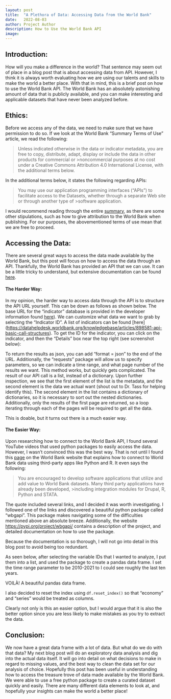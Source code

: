 ```yaml
---
layout: post
title:  "A Plethora of Data: Accessing Data from the World Bank"
date:   2022-08-03
author: Project Author
description: How to Use the World Bank API
image: 
---
```


## Introduction:

How will you make a difference in the world?
That sentence may seem out of place in a blog post that is about accessing data from API. However, I think it is always worth evaluating how we are using our talents and skills to make the world a better place. With that in mind, this is a brief post on how to use the World Bank API. The World Bank has an absolutely astonishing amount of data that is publicly available, and you can make interesting and applicable datasets that have never been analyzed before.

## Ethics:

Before we access any of the data, we need to make sure that we have permission to do so. If we look at the World Bank “Summary Terms of Use” article, we read the following:
>Unless indicated otherwise in the data or indicator metadata, you are free to copy, distribute, adapt, display or include the data in other products for commercial or >noncommercial purposes at no cost under a Creative Commons Attribution 4.0 International License, with the additional terms below.

In the additional terms below, it states the following regarding APIs:

>You may use our application programming interfaces (“APIs”) to facilitate access to the Datasets, whether through a separate Web site or through another type of >software application.

I would recommend reading through the entire [summary](https://data.worldbank.org/summary-terms-of-use), as there are some other stipulations, such as how to give attribution to the World Bank when publishing. For our purposes, the abovementioned terms of use mean that we are free to proceed. 

## Accessing the Data:

There are several great ways to access the data made available by the World Bank, but this post will focus on how to access the data through an API. Thankfully, the World Bank has provided an API that we can use. It can be a little tricky to understand, but extensive documentation can be found [here](https://datahelpdesk.worldbank.org/knowledgebase/topics/125589-developer-information). 

#### The Harder Way:

In my opinion, the harder way to access data through the API is to structure the API URL yourself. This can be down as follows as shown below. The base URL for the “indicator” database is provided in the developer information found [here](https://datahelpdesk.worldbank.org/knowledgebase/articles/898581-api-basic-call-structures)). We can customize what data we want to grab by selecting the “Indicator ID”. A list of indicators can be found [here] (https://datahelpdesk.worldbank.org/knowledgebase/articles/898581-api-basic-call-structures). To get the ID for the indicator, you can click on the indicator, and then the “Details” box near the top right (see screenshot below):

To return the results as json, you can add “format = json” to the end of the URL. Additionally, the “requests” package will allow us to specify parameters, so we can indicate a time range, and what page number of the results we want. This method works, but quickly gets complicated. The result of our API call is a list, instead of a dictionary. Upon further inspection, we see that the first element of the list is the metadata, and the second element is the data we actual want (shout out to Dr. Tass for helping identify this). The second element in the list contains a dictionary of dictionaries, so it is necessary to sort out the nested dictionaries. Additionally, only the results of the first page are returned, so a loop iterating through each of the pages will be required to get all the data. 

This is doable, but it turns out there is a much easier way. 

#### The Easier Way:

Upon researching how to connect to the World Bank API, I found several YouTube videos that used python packages to easily access the data. However, I wasn’t convinced this was the best way. That is not until I found this [page](https://data.worldbank.org/products/third-party-apps) on the World Bank website that explains how to connect to World Bank data using third-party apps like Python and R. It even says the following:

>You are encouraged to develop software applications that utilize and add value to World Bank datasets. Many third party applications have already been developed, >including integration modules for Drupal, R, Python and STATA.

The quote included several links, and I decided it was worth investigating. I followed one of the links and discovered a beautiful python package called “wbgapi”. This package makes navigating some of the difficulties mentioned above an absolute breeze. Additionally, the website https://pypi.org/project/wbgapi/ contains a description of the project, and detailed documentation on how to use the package.

Because the documentation is so thorough, I will not go into detail in this blog post to avoid being too redundant.

As seen below, after selecting the variable IDs that I wanted to analyze, I put them into a list, and used the package to create a pandas data frame. I set the time range parameter to be 2010-2021 to I could see roughly the last ten years.

VOILÀ! A beautiful pandas data frame. 

I also decided to reset the index using `df.reset_index()` so that “economy” and “series” would be treated as columns.

Clearly not only is this an easier option, but I would argue that it is also the better option since you are less likely to make mistakes as you try to extract the data.

## Conclusion:

We now have a great data frame with a lot of data. But what do we do with that data? My next blog post will do an exploratory data analysis and dig into the actual data itself. It will go into detail on what decisions to make in regard to missing values, and the best way to clean the data set for our analysis of choice. 
Hopefully this post has been useful in understanding how to access the treasure trove of data made available by the World Bank. We were able to use a free python package to create a curated dataset quickly and easily. There are many different data elements to look at, and hopefully your insights can make the world a better place!


